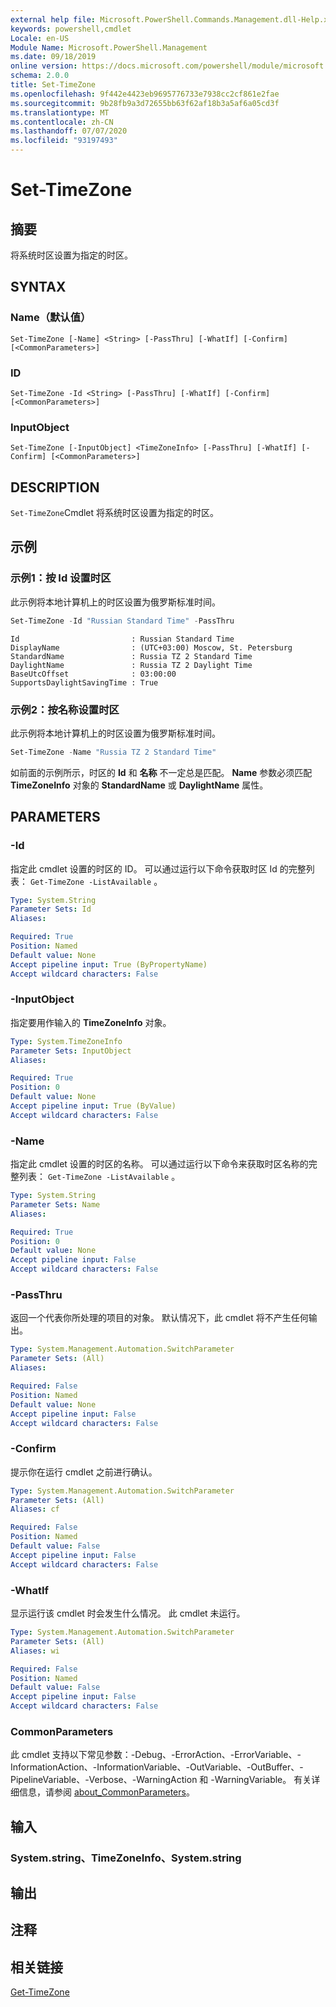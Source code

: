 ```yaml
---
external help file: Microsoft.PowerShell.Commands.Management.dll-Help.xml
keywords: powershell,cmdlet
Locale: en-US
Module Name: Microsoft.PowerShell.Management
ms.date: 09/18/2019
online version: https://docs.microsoft.com/powershell/module/microsoft.powershell.management/set-timezone?view=powershell-6&WT.mc_id=ps-gethelp
schema: 2.0.0
title: Set-TimeZone
ms.openlocfilehash: 9f442e4423eb9695776733e7938cc2cf861e2fae
ms.sourcegitcommit: 9b28fb9a3d72655bb63f62af18b3a5af6a05cd3f
ms.translationtype: MT
ms.contentlocale: zh-CN
ms.lasthandoff: 07/07/2020
ms.locfileid: "93197493"
---
```

# Set-TimeZone

## 摘要
将系统时区设置为指定的时区。

## SYNTAX

### Name（默认值）

```
Set-TimeZone [-Name] <String> [-PassThru] [-WhatIf] [-Confirm] [<CommonParameters>]
```

### ID

```
Set-TimeZone -Id <String> [-PassThru] [-WhatIf] [-Confirm] [<CommonParameters>]
```

### InputObject

```
Set-TimeZone [-InputObject] <TimeZoneInfo> [-PassThru] [-WhatIf] [-Confirm] [<CommonParameters>]
```

## DESCRIPTION

`Set-TimeZone`Cmdlet 将系统时区设置为指定的时区。

## 示例

### 示例1：按 Id 设置时区

此示例将本地计算机上的时区设置为俄罗斯标准时间。

```powershell
Set-TimeZone -Id "Russian Standard Time" -PassThru
```

```Output
Id                         : Russian Standard Time
DisplayName                : (UTC+03:00) Moscow, St. Petersburg
StandardName               : Russia TZ 2 Standard Time
DaylightName               : Russia TZ 2 Daylight Time
BaseUtcOffset              : 03:00:00
SupportsDaylightSavingTime : True
```

### 示例2：按名称设置时区

此示例将本地计算机上的时区设置为俄罗斯标准时间。

```powershell
Set-TimeZone -Name "Russia TZ 2 Standard Time"
```

如前面的示例所示，时区的 **Id** 和 **名称** 不一定总是匹配。
**Name** 参数必须匹配 **TimeZoneInfo** 对象的 **StandardName** 或 **DaylightName** 属性。

## PARAMETERS

### -Id

指定此 cmdlet 设置的时区的 ID。 可以通过运行以下命令获取时区 Id 的完整列表： `Get-TimeZone -ListAvailable` 。

```yaml
Type: System.String
Parameter Sets: Id
Aliases:

Required: True
Position: Named
Default value: None
Accept pipeline input: True (ByPropertyName)
Accept wildcard characters: False
```

### -InputObject

指定要用作输入的 **TimeZoneInfo** 对象。

```yaml
Type: System.TimeZoneInfo
Parameter Sets: InputObject
Aliases:

Required: True
Position: 0
Default value: None
Accept pipeline input: True (ByValue)
Accept wildcard characters: False
```

### -Name

指定此 cmdlet 设置的时区的名称。 可以通过运行以下命令来获取时区名称的完整列表： `Get-TimeZone -ListAvailable` 。

```yaml
Type: System.String
Parameter Sets: Name
Aliases:

Required: True
Position: 0
Default value: None
Accept pipeline input: False
Accept wildcard characters: False
```

### -PassThru

返回一个代表你所处理的项目的对象。 默认情况下，此 cmdlet 将不产生任何输出。

```yaml
Type: System.Management.Automation.SwitchParameter
Parameter Sets: (All)
Aliases:

Required: False
Position: Named
Default value: None
Accept pipeline input: False
Accept wildcard characters: False
```

### -Confirm

提示你在运行 cmdlet 之前进行确认。

```yaml
Type: System.Management.Automation.SwitchParameter
Parameter Sets: (All)
Aliases: cf

Required: False
Position: Named
Default value: False
Accept pipeline input: False
Accept wildcard characters: False
```

### -WhatIf

显示运行该 cmdlet 时会发生什么情况。 此 cmdlet 未运行。

```yaml
Type: System.Management.Automation.SwitchParameter
Parameter Sets: (All)
Aliases: wi

Required: False
Position: Named
Default value: False
Accept pipeline input: False
Accept wildcard characters: False
```

### CommonParameters

此 cmdlet 支持以下常见参数：-Debug、-ErrorAction、-ErrorVariable、-InformationAction、-InformationVariable、-OutVariable、-OutBuffer、-PipelineVariable、-Verbose、-WarningAction 和 -WarningVariable。 有关详细信息，请参阅 [about_CommonParameters](https://go.microsoft.com/fwlink/?LinkID=113216)。

## 输入

### System.string、TimeZoneInfo、System.string

## 输出

## 注释

## 相关链接

[Get-TimeZone](Get-TimeZone.md)
